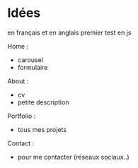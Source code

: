 # Idées

en français et en anglais
premier test en js

Home : 
* carousel
* formulaire

About :
* cv
* petite description

Portfolio :
* tous mes projets

Contact :
* pour me contacter (réseaux sociaux..)